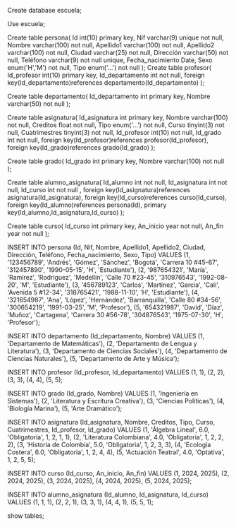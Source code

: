 Create database escuela;

Use escuela;

Create table persona(
Id int(10) primary key,
Nif varchar(9) unique not null,
Nombre varchar(100) not null,
Apellido1 varchar(100) not null,
Apellido2 varchar(100) not null,
Ciudad varchar(25) not null,
Dirección varchar(50) not null,
Teléfono varchar(9) not null unique,
Fecha_nacimiento Date,
Sexo  enum('H','M') not null,
Tipo enum('...') not null
);
Create table profesor(
Id_profesor int(10) primary key,
Id_departamento int not null,
foreign key(Id_departamento)references departamento(Id_departamento)
);


Create table departamento(
Id_departamento int primary key,
Nombre varchar(50) not null
);

Create table asignatura(
Id_asignatura int primary key,
Nombre varchar(100) not null,
Creditos float not null, 
Tipo enum('...') not null, 
Curso tinyint(3) not null,
Cuatrimestres tinyint(3) not null,
Id_profesor int(10) not null,
Id_grado int not null,
foreign key(Id_profesor)references profesor(Id_profesor),
foreign key(Id_grado)references grado(Id_grado)
);

Create table grado(
Id_grado int primary key, 
Nombre varchar(100) not null
);


Create table alumno_asignatura(
Id_alumno int not null,
Id_asignatura int not null, 
Id_curso int not null ,
foreign key(Id_asignatura)references asignatura(Id_asignatura),
foreign key(Id_curso)references curso(Id_curso),
foreign key(Id_alumno)references persona(Id),
primary key(Id_alumno,Id_asignatura,Id_curso)
);

Create table curso(
Id_curso int primary key, 
An_inicio year not null,
An_fin year not null 
);


INSERT INTO persona (Id, Nif, Nombre, Apellido1, Apellido2, Ciudad, Dirección, Teléfono, Fecha_nacimiento, Sexo, Tipo) 
VALUES
(1, '123456789', 'Andrés', 'Gómez', 'Sánchez', 'Bogotá', 'Carrera 10 #45-67', '312457890', '1990-05-15', 'H', 'Estudiante'),
(2, '987654321', 'María', 'Ramírez', 'Rodríguez', 'Medellín', 'Calle 70 #23-45', '310976543', '1992-08-20', 'M', 'Estudiante'),
(3, '456789123', 'Carlos', 'Martínez', 'García', 'Cali', 'Avenida 5 #12-34', '318765421', '1988-11-10', 'H', 'Estudiante'),
(4, '321654987', 'Ana', 'López', 'Hernández', 'Barranquilla', 'Calle 80 #34-56', '300654219', '1991-03-25', 'M', 'Profesor'),
(5, '654321987', 'David', 'Díaz', 'Muñoz', 'Cartagena', 'Carrera 30 #56-78', '304876543', '1975-07-30', 'H', 'Profesor');


INSERT INTO departamento (Id_departamento, Nombre) 
VALUES
(1, 'Departamento de Matemáticas'),
(2, 'Departamento de Lengua y Literatura'),
(3, 'Departamento de Ciencias Sociales'),
(4, 'Departamento de Ciencias Naturales'),
(5, 'Departamento de Arte y Música');


INSERT INTO profesor (Id_profesor, Id_departamento) 
VALUES
(1, 1),
(2, 2),
(3, 3),
(4, 4),
(5, 5);


INSERT INTO grado (Id_grado, Nombre) 
VALUES
(1, 'Ingeniería en Sistemas'),
(2, 'Literatura y Escritura Creativa'),
(3, 'Ciencias Políticas'),
(4, 'Biología Marina'),
(5, 'Arte Dramático');


INSERT INTO asignatura (Id_asignatura, Nombre, Creditos, Tipo, Curso, Cuatrimestres, Id_profesor, Id_grado) 
VALUES
(1, 'Álgebra Lineal', 6.0, 'Obligatoria', 1, 2, 1, 1),
(2, 'Literatura Colombiana', 4.0, 'Obligatoria', 1, 2, 2, 2),
(3, 'Historia de Colombia', 5.0, 'Obligatoria', 1, 2, 3, 3),
(4, 'Ecología Costera', 6.0, 'Obligatoria', 1, 2, 4, 4),
(5, 'Actuación Teatral', 4.0, 'Optativa', 1, 2, 5, 5);



INSERT INTO curso (Id_curso, An_inicio, An_fin) 
VALUES
(1, 2024, 2025),
(2, 2024, 2025),
(3, 2024, 2025),
(4, 2024, 2025),
(5, 2024, 2025);



INSERT INTO alumno_asignatura (Id_alumno, Id_asignatura, Id_curso) 
VALUES
(1, 1, 1),
(2, 2, 1),
(3, 3, 1),
(4, 4, 1),
(5, 5, 1);



show tables;